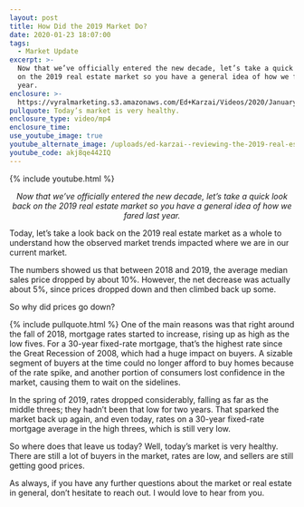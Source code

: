```yaml
---
layout: post
title: How Did the 2019 Market Do?
date: 2020-01-23 18:07:00
tags:
  - Market Update
excerpt: >-
  Now that we’ve officially entered the new decade, let’s take a quick look back
  on the 2019 real estate market so you have a general idea of how we fared last
  year.
enclosure: >-
  https://vyralmarketing.s3.amazonaws.com/Ed+Karzai/Videos/2020/January/How+Did+the+2019+Market+Do_.mp4
pullquote: Today’s market is very healthy.
enclosure_type: video/mp4
enclosure_time:
use_youtube_image: true
youtube_alternate_image: /uploads/ed-karzai--reviewing-the-2019-real-estate-market-youtube.jpg
youtube_code: akj8qe442IQ
---
```


{% include youtube.html %}

<p style="text-align: center;"><em>Now that we’ve officially entered the new decade, let’s take a quick look back on the 2019 real estate market so you have a general idea of how we fared last year.</em></p>


Today, let’s take a look back on the 2019 real estate market as a whole to understand how the observed market trends impacted where we are in our current market.

The numbers showed us that between 2018 and 2019, the average median sales price dropped by about 10%. However, the net decrease was actually about 5%, since prices dropped down and then climbed back up some.

So why did prices go down?

{% include pullquote.html %} One of the main reasons was that right around the fall of 2018, mortgage rates started to increase, rising up as high as the low fives. For a 30-year fixed-rate mortgage, that’s the highest rate since the Great Recession of 2008, which had a huge impact on buyers. A sizable segment of buyers at the time could no longer afford to buy homes because of the rate spike, and another portion of consumers lost confidence in the market, causing them to wait on the sidelines.

In the spring of 2019, rates dropped considerably, falling as far as the middle threes; they hadn’t been that low for two years. That sparked the market back up again, and even today, rates on a 30-year fixed-rate mortgage average in the high threes, which is still very low.

So where does that leave us today? Well, today’s market is very healthy. There are still a lot of buyers in the market, rates are low, and sellers are still getting good prices.

As always, if you have any further questions about the market or real estate in general, don’t hesitate to reach out. I would love to hear from you.